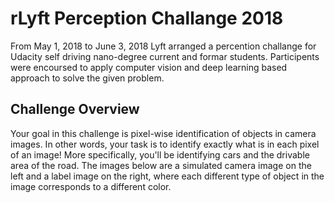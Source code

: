 # rLyft Perception Challange 2018

From May 1, 2018 to June 3, 2018 Lyft arranged a percention challange for Udacity self driving nano-degree current and formar students. Participents were encoursed to apply computer vision and deep learning based approach to solve the given problem. 

## Challenge Overview
Your goal in this challenge is pixel-wise identification of objects in camera images. In other words, your task is to identify exactly what is in each pixel of an image! More specifically, you'll be identifying cars and the drivable area of the road. The images below are a simulated camera image on the left and a label image on the right, where each different type of object in the image corresponds to a different color.


